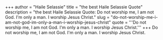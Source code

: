 +++
author = "Haile Selassie"
title = "the best Haile Selassie Quote"
description = "the best Haile Selassie Quote: Do not worship me, I am not God. I'm only a man. I worship Jesus Christ."
slug = "do-not-worship-me-i-am-not-god-im-only-a-man-i-worship-jesus-christ"
quote = '''Do not worship me, I am not God. I'm only a man. I worship Jesus Christ.'''
+++
Do not worship me, I am not God. I'm only a man. I worship Jesus Christ.
